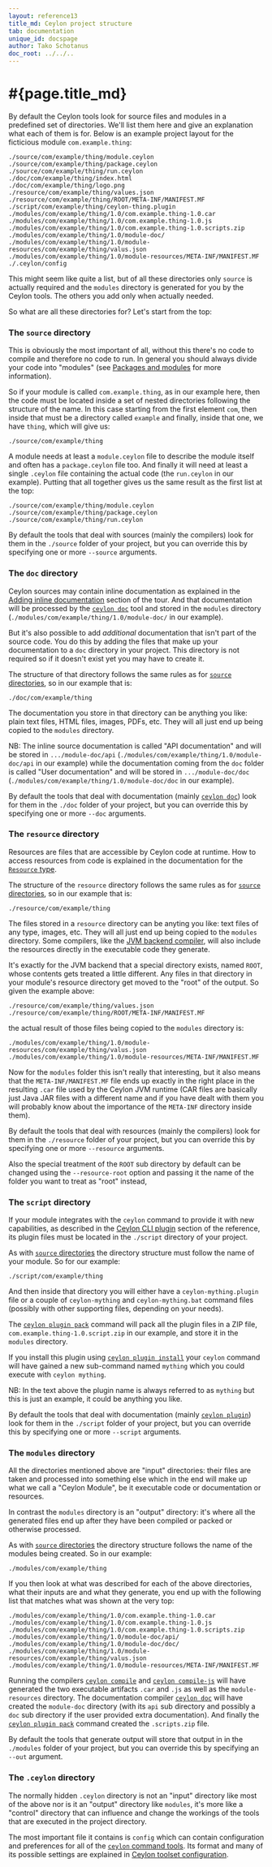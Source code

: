 ```yaml
---
layout: reference13
title_md: Ceylon project structure
tab: documentation
unique_id: docspage
author: Tako Schotanus
doc_root: ../../..
---
```


# #{page.title_md}

By default the Ceylon tools look for source files and modules in a predefined
set of directories. We'll list them here and give an explanation what each of
them is for. Below is an example project layout for the ficticious module
`com.example.thing`:

<!-- lang: none -->
    ./source/com/example/thing/module.ceylon
    ./source/com/example/thing/package.ceylon
    ./source/com/example/thing/run.ceylon
    ./doc/com/example/thing/index.html
    ./doc/com/example/thing/logo.png
    ./resource/com/example/thing/values.json
    ./resource/com/example/thing/ROOT/META-INF/MANIFEST.MF
    ./script/com/example/thing/ceylon-thing.plugin
    ./modules/com/example/thing/1.0/com.example.thing-1.0.car
    ./modules/com/example/thing/1.0/com.example.thing-1.0.js
    ./modules/com/example/thing/1.0/com.example.thing-1.0.scripts.zip
    ./modules/com/example/thing/1.0/module-doc/
    ./modules/com/example/thing/1.0/module-resources/com/example/thing/valus.json
    ./modules/com/example/thing/1.0/module-resources/META-INF/MANIFEST.MF
    ./.ceylon/config

This might seem like quite a list, but of all these directories only `source` is
actually required and the `modules` directory is generated for you by the Ceylon
tools. The others you add only when actually needed.

So what are all these directories for? Let's start from the top:

### The `source` directory

This is obviously the most important of all, without this there's no code to
compile and therefore no code to run. In general you should always divide your
code into "modules" (see [Packages and modules](../../../tour/modules/) for more
information).

So if your module is called `com.example.thing`, as in our example
here, then the code must be located inside a set of nested directories following
the structure of the name. In this case starting from the first element `com`,
then inside that must be a directory called `example` and finally, inside that
one, we have `thing`, which will give us:

<!-- lang: none -->
    ./source/com/example/thing

A module needs at least a `module.ceylon` file to describe the module itself
and often has a `package.ceylon` file too. And finally it will need at least a
single `.ceylon` file containing the actual code (the `run.ceylon` in our example).
Putting that all together gives us the same result as the first list at the top:

<!-- lang: none -->
    ./source/com/example/thing/module.ceylon
    ./source/com/example/thing/package.ceylon
    ./source/com/example/thing/run.ceylon

By default the tools that deal with sources (mainly the compilers) look for them
in the `./source` folder of your project, but you can override this by specifying
one or more `--source` arguments.

### The `doc` directory

Ceylon sources may contain inline documentation as explained in the
[Adding inline documentation](../../../tour/basics/#adding_inline_documentation)
section of the tour. And that documentation will be processed by the
[`ceylon doc`](../ceylon/subcommands/ceylon-doc.html) tool and stored in the
`modules` directory (`./modules/com/example/thing/1.0/module-doc/` in our
example).

But it's also possible to add *additional* documentation that isn't part of
the source code. You do this by adding the files that make up your documentation
to a `doc` directory in your project. This directory is not required so if it
doesn't exist yet you may have to create it.

The structure of that directory follows the same rules as for
[`source` directories](#the_source_directory), so in our example that is:

<!-- lang: none -->
    ./doc/com/example/thing

The documentation you store in that directory can be anything you like:
plain text files, HTML files, images, PDFs, etc. They will all just end up
being copied to the `modules` directory.

NB: The inline source documentation is called "API documentation" and will be
stored in `.../module-doc/api` (`./modules/com/example/thing/1.0/module-doc/api`
in our example) while the documentation coming from the `doc` folder is
called "User documentation" and will be stored in `.../module-doc/doc`
(`./modules/com/example/thing/1.0/module-doc/doc` in our example).

By default the tools that deal with documentation (mainly [`ceylon doc`](../ceylon/subcommands/ceylon-doc.html))
look for them in the `./doc` folder of your project, but you can override
this by specifying one or more `--doc` arguments.

### The `resource` directory

Resources are files that are accessible by Ceylon code at runtime. How to access
resources from code is explained in the documentation for the
[`Resource` type](https://modules.ceylon-lang.org/repo/1/ceylon/language/1.2.1/module-doc/api/Resource.type.html).

The structure of the `resource`  directory follows the same rules as for
[`source` directories](#the_source_directory), so in our example that is:

<!-- lang: none -->
    ./resource/com/example/thing

The files stored in a `resource` directory can be anyting you like: text files of any
type, images, etc. They will all just end up being copied to the `modules` directory.
Some compilers, like the [JVM backend compiler](../ceylon/subcommands/ceylon-compiler.html),
will also include the resources directly in the executable code they generate.

It's exactly for the JVM backend that a special directory exists, named `ROOT`, whose
contents gets treated a little different. Any files in that directory in your module's
resource directory get moved to the "root" of the output. So given the example above:

<!-- lang: none -->
    ./resource/com/example/thing/values.json
    ./resource/com/example/thing/ROOT/META-INF/MANIFEST.MF

the actual result of those files being copied to the `modules` directory is:

<!-- lang: none -->
    ./modules/com/example/thing/1.0/module-resources/com/example/thing/valus.json
    ./modules/com/example/thing/1.0/module-resources/META-INF/MANIFEST.MF

Now for the `modules` folder this isn't really that interesting, but it also means
that the `META-INF/MANIFEST.MF` file ends up exactly in the right place in the
resulting `.car` file used by the Ceylon JVM runtime (CAR files are basically just
Java JAR files with a different name and if you have dealt with them you will probably
know about the importance of the `META-INF` directory inside them).

By default the tools that deal with resources (mainly the compilers) look for them
in the `./resource` folder of your project, but you can override this by specifying
one or more `--resource` arguments.

Also the special treatment of the `ROOT` sub directory by default can be changed
using the `--resource-root` option and passing it the name of the folder you want
to treat as "root" instead,

### The `script` directory

If your module integrates with the `ceylon` command to provide it with new
capabilities, as described in the [Ceylon CLI plugin](../plugin/) section
of the reference, its plugin files must be located in the `./script` directory
of your project.

As with [`source` directories](#the_source_directory) the directory structure
must follow the name of your module. So for our example:

<!-- lang: none -->
    ./script/com/example/thing

And then inside that directory you will either have a `ceylon-mything.plugin` file
or a couple of `ceylon-mything` and `ceylon-mything.bat` command files (possibly
with other supporting files, depending on your needs).

The [`ceylon plugin pack`](../ceylon/subcommands/ceylon-doc.html) command
will pack all the plugin files in a ZIP file, `com.example.thing-1.0.script.zip`
in our example, and store it in the `modules` directory.

If you install this plugin using [`ceylon plugin install`](../ceylon/subcommands/ceylon-doc.html)
your `ceylon` command will have gained a new sub-command named `mything` which you
could execute with `ceylon mything`.

NB: In the text above the plugin name is always referred to as `mything` but this
is just an example, it could be anything you like.

By default the tools that deal with documentation (mainly [`ceylon plugin`](../ceylon/subcommands/ceylon-plugin.html))
look for them in the `./script` folder of your project, but you can override
this by specifying one or more `--script` arguments.

### The `modules` directory

All the directories mentioned above are "input" directories: their files are taken
and processed into something else which in the end will make up what we call a
"Ceylon Module", be it executable code or documentation or resources.

In contrast the `modules` directory is an "output" directory: it's where all the
generated files end up after they have been compiled or packed or otherwise processed.

As with [`source` directories](#the_source_directory) the directory structure
follows the name of the modules being created. So in our example:

<!-- lang: none -->
    ./modules/com/example/thing

If you then look at what was described for each of the above directories, what their
inputs are and what they generate, you end up with the following list that matches
what was shown at the very top:

<!-- lang: none -->
    ./modules/com/example/thing/1.0/com.example.thing-1.0.car
    ./modules/com/example/thing/1.0/com.example.thing-1.0.js
    ./modules/com/example/thing/1.0/com.example.thing-1.0.scripts.zip
    ./modules/com/example/thing/1.0/module-doc/api/
    ./modules/com/example/thing/1.0/module-doc/doc/
    ./modules/com/example/thing/1.0/module-resources/com/example/thing/valus.json
    ./modules/com/example/thing/1.0/module-resources/META-INF/MANIFEST.MF

Running the compilers [`ceylon compile`](../ceylon/subcommands/ceylon-compile.html) and
[`ceylon compile-js`](../ceylon/subcommands/ceylon-compile-js.html) will have generated
the two executable artifacts `.car` and `.js` as well as the `module-resources`
directory.
The documentation compiler [`ceylon doc`](../ceylon/subcommands/ceylon-doc.html) will
have created the `module-doc` directory (with its `api` sub directory and possibly a
`doc` sub directory if the user provided extra documentation).
And finally the [`ceylon plugin pack`](../ceylon/subcommands/ceylon-plugin.html) command
created the `.scripts.zip` file.

By default the tools that generate output will store that output in in the `./modules`
folder of your project, but you can override this by specifying an `--out` argument.

### The `.ceylon` directory

The normally hidden `.ceylon` directory is not an "input" directory like most of the above
nor is it an "output" directory like `modules`, it's more like a "control" directory that
can influence and change the workings of the tools that are executed in the project directory.

The most important file it contains is `config` which can contain configuration and preferences
for all of the [`ceylon` command tools](../ceylon/subcommands/). Its format and many of
its possible settings are explained in [Ceylon toolset configuration](../config).


